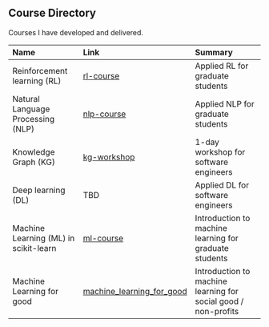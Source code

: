 Course Directory
------

Courses I have developed and delivered.

| Name | Link | Summary | 
|:-------|:------|:------|
| Reinforcement learning (RL) | [rl-course](https://github.com/brianspiering/rl-course) | Applied RL for graduate students |
| Natural Language Processing (NLP) | [nlp-course](https://github.com/brianspiering/nlp-course) | Applied NLP for graduate students | 
| Knowledge Graph (KG)| [kg-workshop](https://github.com/brianspiering/knowledge-graph-workshop) | 1-day workshop for software engineers | 
| Deep learning (DL)| TBD | Applied DL for software engineers | 
| Machine Learning (ML) in scikit-learn| [ml-course](https://github.com/brianspiering/machine-learning-in-scikit-learn) | Introduction to machine learning for graduate students | 
| Machine Learning for good| [machine_learning_for_good](https://github.com/DeltaAnalytics/machine_learning_for_good) | Introduction to machine learning for social good / non-profits | 
